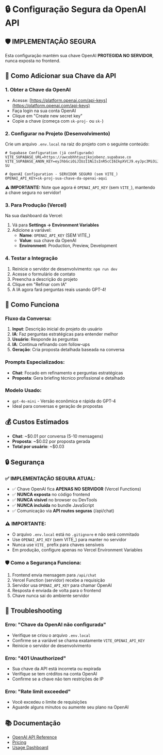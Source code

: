 # 🔒 Configuração Segura da OpenAI API

## 🛡️ **IMPLEMENTAÇÃO SEGURA**

Esta configuração mantém sua chave OpenAI **PROTEGIDA NO SERVIDOR**, nunca exposta no frontend.

## 🔑 Como Adicionar sua Chave da API

### 1. **Obter a Chave da OpenAI**
- Acesse: [https://platform.openai.com/api-keys](https://platform.openai.com/api-keys)
- Faça login na sua conta OpenAI
- Clique em "Create new secret key"
- Copie a chave (começa com `sk-proj-` ou `sk-`)

### 2. **Configurar no Projeto (Desenvolvimento)**

Crie um arquivo `.env.local` na raiz do projeto com o seguinte conteúdo:

```env
# Supabase Configuration (já configurado)
VITE_SUPABASE_URL=https://uwcobhhtyuzjkojobenz.supabase.co
VITE_SUPABASE_ANON_KEY=eyJhbGciOiJIUzI1NiIsInR5cCI6IkpXVCJ9.eyJpc3MiOiJzdXBhYmFzZSIsInJlZiI6InV3Y29iaGh0eXV6amtvam9iZW56Iiwicm9sZSI6ImFub24iLCJpYXQiOjE3NTUxODQ1OTQsImV4cCI6MjA3MDc2MDU5NH0._ou4A_QZye1dMAI0UncADmYOswrX6O39FJHDg680-SU

# OpenAI Configuration - SERVIDOR SEGURO (sem VITE_)
OPENAI_API_KEY=sk-proj-sua-chave-da-openai-aqui
```

⚠️ **IMPORTANTE:** Note que agora é `OPENAI_API_KEY` (sem `VITE_`), mantendo a chave segura no servidor!

### 3. **Para Produção (Vercel)**

Na sua dashboard da Vercel:
1. Vá para **Settings → Environment Variables**
2. Adicione a variável:
   - **Name**: `OPENAI_API_KEY` (SEM VITE_)
   - **Value**: sua chave da OpenAI
   - **Environment**: Production, Preview, Development

### 4. **Testar a Integração**

1. Reinicie o servidor de desenvolvimento: `npm run dev`
2. Acesse o formulário de contato
3. Preencha a descrição do projeto
4. Clique em "Refinar com IA"
5. A IA agora fará perguntas reais usando GPT-4!

## 🚀 Como Funciona

### **Fluxo da Conversa:**
1. **Input**: Descrição inicial do projeto do usuário
2. **IA**: Faz perguntas estratégicas para entender melhor
3. **Usuário**: Responde às perguntas
4. **IA**: Continua refinando com follow-ups
5. **Geração**: Cria proposta detalhada baseada na conversa

### **Prompts Especializados:**
- **Chat**: Focado em refinamento e perguntas estratégicas
- **Proposta**: Gera briefing técnico profissional e detalhado

### **Modelo Usado:**
- `gpt-4o-mini` - Versão econômica e rápida do GPT-4
- Ideal para conversas e geração de propostas

## 💰 Custos Estimados

- **Chat**: ~$0.01 por conversa (5-10 mensagens)
- **Proposta**: ~$0.02 por proposta gerada
- **Total por usuário**: ~$0.03

## 🔒 Segurança

### ✅ **IMPLEMENTAÇÃO SEGURA ATUAL:**
- ✅ Chave OpenAI fica **APENAS NO SERVIDOR** (Vercel Functions)
- ✅ **NUNCA exposta** no código frontend
- ✅ **NUNCA visível** no browser ou DevTools
- ✅ **NUNCA incluída** no bundle JavaScript
- ✅ Comunicação via **API routes seguras** (/api/chat)

### ⚠️ **IMPORTANTE**: 
- O arquivo `.env.local` está no `.gitignore` e não será commitado
- Use `OPENAI_API_KEY` (sem VITE_) para manter no servidor
- Nunca use `VITE_` prefix para chaves sensíveis
- Em produção, configure apenas no Vercel Environment Variables

### 🛡️ **Como a Segurança Funciona:**
1. Frontend envia mensagem para `/api/chat`
2. Vercel Function (servidor) recebe a requisição
3. Servidor usa `OPENAI_API_KEY` para chamar OpenAI
4. Resposta é enviada de volta para o frontend
5. Chave nunca sai do ambiente servidor

## 🐛 Troubleshooting

### **Erro: "Chave da OpenAI não configurada"**
- Verifique se criou o arquivo `.env.local`
- Confirme se a variável se chama exatamente `VITE_OPENAI_API_KEY`
- Reinicie o servidor de desenvolvimento

### **Erro: "401 Unauthorized"**
- Sua chave da API está incorreta ou expirada
- Verifique se tem créditos na conta OpenAI
- Confirme se a chave não tem restrições de IP

### **Erro: "Rate limit exceeded"**
- Você excedeu o limite de requisições
- Aguarde alguns minutos ou aumente seu plano na OpenAI

## 📚 Documentação

- [OpenAI API Reference](https://platform.openai.com/docs/api-reference)
- [Pricing](https://openai.com/pricing)
- [Usage Dashboard](https://platform.openai.com/usage)
